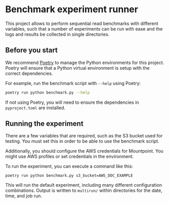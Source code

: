 # Benchmark experiment runner

This project allows to perform sequential read benchmarks with different variables,
such that a number of experiments can be run with ease and the logs and results be collected in single directories.

## Before you start

We recommend [Poetry](https://python-poetry.org/) to manage the Python environments for this project.
Poetry will ensure that a Python virtual environment is setup with the correct dependencies.

For example, run the benchmark script with `--help` using Poetry:

```sh
poetry run python benchmark.py --help
```

If not using Poetry, you will need to ensure the dependencies in `pyproject.toml` are installed.

## Running the experiment

There are a few variables that are required, such as the S3 bucket used for testing.
You must set this in order to be able to use the benchmark script.

Additionally, you should configure the AWS credentials for Mountpoint.
You might use AWS profiles or set credentials in the environment.

To run the experiment, you can execute a command like this:

```
poetry run python benchmark.py s3_bucket=AWS_DOC_EXAMPLE
```

This will run the default experiment, including many different configuration combinations.
Output is written to `multirun/` within directories for the date, time, and job run.
